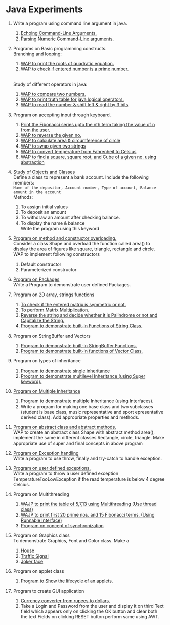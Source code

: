# Java Experiments

1. Write a program using command line argument in java.
	1. [Echoing Command-Line Arguments.](./Experiment1/CommandArgsEcho.java)
	2. [Parsing Numeric Command-Line arguments.](./Experiment1/CmdArgsParseNum.java)

2. Programs on Basic programming constructs.  
	Branching and looping:
	1. [WAP to print the roots of quadratic equation.](./Experiment2/Roots.java)
	2. [WAP to check if entered number is a prime number.](./Experiment2/TestPrime.java)<br><br>
 
	Study of different operators in java:  
	1. [WAP to compare two numbers.](./Experiment2/TestCompare.java)
	2. [WAP to print truth table for java logical operators.](./Experiment2/LogicalOperators.java)
	3. [WAP to read the number & shift left & right by 3 bits](./Experiment2/BitShift.java)

3. Program on accepting input through keyboard.
	1. [Print the Fibonacci series upto the nth term taking the value of n from the user.](./Experiment3/Fibonacci.java)
	2. [WAP to reverse the given no.](./Experiment3/Reverse.java)
	3. [WAP to calculate area & circumference of circle](./Experiment3/AreaCircumference.java)
	4. [WAP to swap given two strings](./Experiment3/Swap.java)
	5. [WAP to convert temperature from Fahrenheit to Celsius](./Experiment3/FarenheitToCelsius.java)
	6. [WAP to find a square, square root, and Cube of a given no. using abstraction](./Experiment3/MathOperations.java)

4. [Study of Objects and Classes](./Experiment4/BankAccountBetter.java)  
Define a class to represent a bank account. Include the following members:  
`Name of the depositor, Account number, Type of account, Balance amount in the account`  
	Methods:  
	1. To assign initial values  
	2. To deposit an amount  
	3. To withdraw an amount after checking balance.  
	4. To display the name & balance  
	Write the program using this keyword  

5. [Program on method and constructor overloading.](./Experiment5/OverloadingAgainBetter.java)  
Consider a class Shape and overload the function called area() to display the area of figures like square, triangle, rectangle and circle.  
WAP to implement following constructors  
	1. Default constructor
	2. Parameterized constructor

6. [Program on Packages](./Experiment6/SampleClass.java)  
Write a Program to demonstrate user defined Packages.

7. Program on 2D array, strings functions
	1. [To check if the entered matrix is symmetric or not.](./Experiment7/Symmetric.java)
	2. [To perform Matrix Multiplication.](./Experiment7/Multiplication.java)
	3. [Reverse the string and decide whether it is Palindrome or not and Capitalize the String.](./Experiment7/Pallindrome.java)
	4. [Program to demonstrate built-in Functions of String Class.](./Experiment7/StringFunctions.java)

8. Program on StringBuffer and Vectors
	1. [Program to demonstrate built-in StringBuffer Functions.](./Experiment8/TestStringBuffer.java)
	2. [Program to demonstrate built-in functions of Vector Class.](./Experiment8/TestVector.java)

9. Program on types of inheritance
	1. [Program to demonstrate single inheritance](./Experiment9/SingleInhertiance.java)
	2. [Program to demonstrate multilevel Inheritance (using Super keyword).](./Experiment9/MultilevelInheritance.java)

10. [Program on Multiple Inheritance](./Experiment10/MultipleInheritance.java)
	1. Program to demonstrate multiple Inheritance (using Interfaces).
	2. Write a program for making one base class and two subclasses (student is base class, music representative and sport epresentative derived class). Add appropriate properties and methods.

11. [Program on abstract class and abstract methods.](./Experiment11/AbstractMethods.java)  
WAP to create an abstract class Shape with abstract
method area(), implement the same in different
classes Rectangle, circle, triangle.
Make appropriate use of super and final concepts in
above program

12. [Program on Exception handling](./Experiment12/Experiment12.java)  
Write a program to use throw, finally and try-catch to handle
exception.

13. [Program on user defined exceptions.](./Experiment13/UserDefinedException.java)    
Write a program to throw a user defined exception
TemperatureTooLowException if the read temperature
is below 4 degree Celcius.

14. Program on Multithreading    
	1. [WAJP to print the table of 5,7,13 using Multithreading (Use thread class)](./Experiment14/Tables.java)
	2. [WAJP to print first 20 prime nos. and 15 Fibonacci terms. (Using Runnable Interface)](./Experiment14/PrimeAndFibo.java)
	3. [Program on concept of synchronization](./Experiment14/SynchronizationIssue.java)

15. Program on Graphics class    
	To demonstrate Graphics, Font and Color class. Make a
	1. [House](./Experiment15/House.java)
	2. [Traffic Signal](./Experiment15/TrafficSignal.java)
	3. [Joker face](./Experiment15/JokerFace.java)

16. Program on applet class    
	1. [Program to Show the lifecycle of an applets.](./Experiment16/AppletLifeCycle.java)

17. Program to create GUI application    
	1. [Currency converter from rupees to dollars.](./Experiment17/CurrencyConverter.java)
	2. Take a Login and Password from the user and display it on third Text field which appears only on clicking the OK button and clear both the text Fields on clicking RESET button perform same using AWT.
